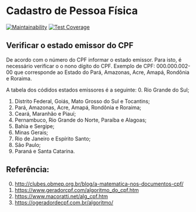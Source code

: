 # Cadastro de Pessoa Física
[![Maintainability](https://api.codeclimate.com/v1/badges/81deed5944f65b17ec8a/maintainability)](https://codeclimate.com/github/profwellington/cpf/maintainability)
[![Test Coverage](https://api.codeclimate.com/v1/badges/81deed5944f65b17ec8a/test_coverage)](https://codeclimate.com/github/profwellington/cpf/test_coverage)

## Verificar o estado emissor do CPF

De acordo com o número do CPF informar o estado emissor.
Para isto, é necessário verificar o o nono dígito do CPF.
Exemplo de CPF: 000.000.002-00 que corresponde ao Estado do Pará, Amazonas, Acre, Amapá, Rondônia e Roraima. 

A tabela dos códidos estados emissores é a seguinte:
0. Rio Grande do Sul;
1. Distrito Federal, Goiás, Mato Grosso do Sul e Tocantins;
2. Pará, Amazonas, Acre, Amapá, Rondônia e Roraima;
3. Ceará, Maranhão e Piauí;
4. Pernambuco, Rio Grande do Norte, Paraíba e Alagoas;
5. Bahia e Sergipe;
6. Minas Gerais;
7. Rio de Janeiro e Espírito Santo;
8. São Paulo;
9. Paraná e Santa Catarina.

## Referência:
0. http://clubes.obmep.org.br/blog/a-matematica-nos-documentos-cpf/
1. https://www.geradorcpf.com/algoritmo_do_cpf.htm
2. https://www.macoratti.net/alg_cpf.htm
3. https://ogeradordecpf.com.br/algoritmo/